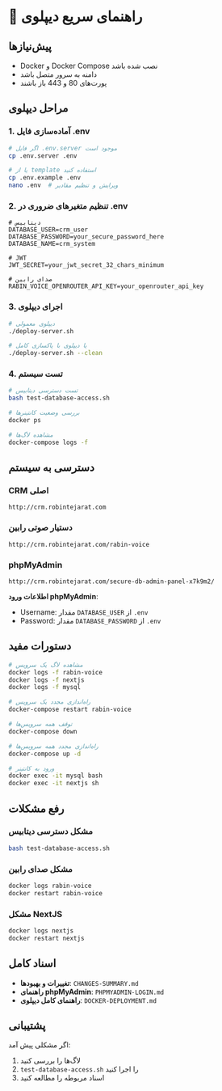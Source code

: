 # 🚀 راهنمای سریع دیپلوی

## پیش‌نیازها
- Docker و Docker Compose نصب شده باشد
- دامنه به سرور متصل باشد
- پورت‌های 80 و 443 باز باشند

## مراحل دیپلوی

### 1. آماده‌سازی فایل .env
```bash
# اگر فایل .env.server موجود است
cp .env.server .env

# یا از template استفاده کنید
cp .env.example .env
nano .env  # ویرایش و تنظیم مقادیر
```

### 2. تنظیم متغیرهای ضروری در .env
```env
# دیتابیس
DATABASE_USER=crm_user
DATABASE_PASSWORD=your_secure_password_here
DATABASE_NAME=crm_system

# JWT
JWT_SECRET=your_jwt_secret_32_chars_minimum

# صدای رابین
RABIN_VOICE_OPENROUTER_API_KEY=your_openrouter_api_key
```

### 3. اجرای دیپلوی
```bash
# دیپلوی معمولی
./deploy-server.sh

# یا دیپلوی با پاکسازی کامل
./deploy-server.sh --clean
```

### 4. تست سیستم
```bash
# تست دسترسی دیتابیس
bash test-database-access.sh

# بررسی وضعیت کانتینرها
docker ps

# مشاهده لاگ‌ها
docker-compose logs -f
```

## دسترسی به سیستم

### CRM اصلی
```
http://crm.robintejarat.com
```

### دستیار صوتی رابین
```
http://crm.robintejarat.com/rabin-voice
```

### phpMyAdmin
```
http://crm.robintejarat.com/secure-db-admin-panel-x7k9m2/
```

**اطلاعات ورود phpMyAdmin**:
- Username: مقدار `DATABASE_USER` از `.env`
- Password: مقدار `DATABASE_PASSWORD` از `.env`

## دستورات مفید

```bash
# مشاهده لاگ یک سرویس
docker logs -f rabin-voice
docker logs -f nextjs
docker logs -f mysql

# راه‌اندازی مجدد یک سرویس
docker-compose restart rabin-voice

# توقف همه سرویس‌ها
docker-compose down

# راه‌اندازی مجدد همه سرویس‌ها
docker-compose up -d

# ورود به کانتینر
docker exec -it mysql bash
docker exec -it nextjs sh
```

## رفع مشکلات

### مشکل دسترسی دیتابیس
```bash
bash test-database-access.sh
```

### مشکل صدای رابین
```bash
docker logs rabin-voice
docker restart rabin-voice
```

### مشکل NextJS
```bash
docker logs nextjs
docker restart nextjs
```

## اسناد کامل

- **تغییرات و بهبودها**: `CHANGES-SUMMARY.md`
- **راهنمای phpMyAdmin**: `PHPMYADMIN-LOGIN.md`
- **راهنمای کامل دیپلوی**: `DOCKER-DEPLOYMENT.md`

## پشتیبانی

اگر مشکلی پیش آمد:
1. لاگ‌ها را بررسی کنید
2. `test-database-access.sh` را اجرا کنید
3. اسناد مربوطه را مطالعه کنید
